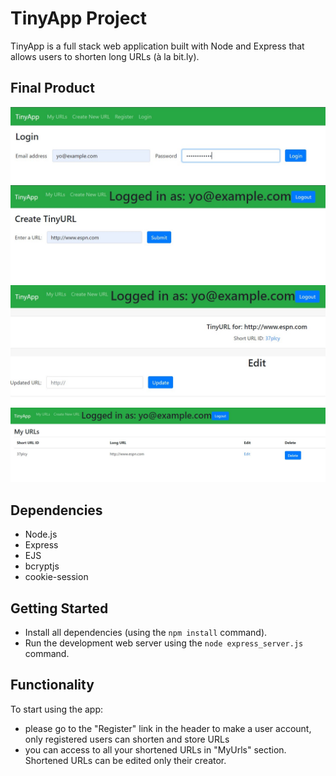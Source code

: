 # TinyApp Project

TinyApp is a full stack web application built with Node and Express that allows users to shorten long URLs (à la bit.ly).

## Final Product

!["Login"](https://github.com/JorgeLMedina/tinyapp/blob/master/docs/tinyApp01.jpg)
!["Short URL creation page"](https://github.com/JorgeLMedina/tinyapp/blob/master/docs/tinyApp02.jpg)
!["Short URL edit page"](https://github.com/JorgeLMedina/tinyapp/blob/master/docs/tinyApp03.jpg)
!["Logged user's short URLs "](https://github.com/JorgeLMedina/tinyapp/blob/master/docs/tinyApp04.jpg)

## Dependencies

- Node.js
- Express
- EJS
- bcryptjs
- cookie-session

## Getting Started

- Install all dependencies (using the `npm install` command).
- Run the development web server using the `node express_server.js` command.

## Functionality
To start using the app:
- please go to the "Register" link in the header to make a user account, only registered users can shorten and store URLs
- you can access to all your shortened URLs in "MyUrls" section. Shortened URLs can be edited only their creator.
